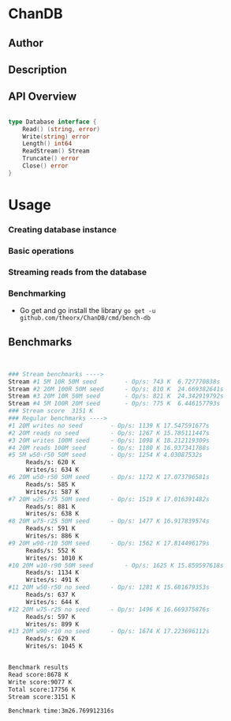 # ChanDB

## Author

## Description

## API Overview

```go

type Database interface {
	Read() (string, error)
	Write(string) error
	Length() int64
	ReadStream() Stream
	Truncate() error
	Close() error
}


```

# Usage



### Creating database instance

### Basic operations

### Streaming reads from the database

### Benchmarking 

* Go get and go install the library `go get -u github.com/theorx/ChanDB/cmd/bench-db`





## Benchmarks

```bash


### Stream benchmarks ----> 
Stream #1 5M 10R 50M seed		 - Op/s: 743 K	6.727770838s
Stream #2 20M 100R 50M seed		 - Op/s: 810 K	24.669382641s
Stream #3 20M 10R 50M seed		 - Op/s: 821 K	24.342919792s
Stream #4 5M 100R 20M seed		 - Op/s: 775 K	6.446157793s
### Stream score  3151 K
### Regular benchmarks ----> 
#1 20M writes no seed		 - Op/s: 1139 K	17.547591677s
#2 20M reads no seed		 - Op/s: 1267 K	15.785111447s
#3 20M writes 100M seed		 - Op/s: 1098 K	18.212119309s
#4 20M reads 100M seed		 - Op/s: 1180 K	16.937341788s
#5 5M w50-r50 50M seed		 - Op/s: 1254 K	4.03087532s
	 Reads/s: 620 K
	 Writes/s: 634 K
#6 20M w50-r50 50M seed		 - Op/s: 1172 K	17.073796581s
	 Reads/s: 585 K
	 Writes/s: 587 K
#7 20M w25-r75 50M seed		 - Op/s: 1519 K	17.016391482s
	 Reads/s: 881 K
	 Writes/s: 638 K
#8 20M w75-r25 50M seed		 - Op/s: 1477 K	16.917839574s
	 Reads/s: 591 K
	 Writes/s: 886 K
#9 20M w90-r10 50M seed		 - Op/s: 1562 K	17.814496179s
	 Reads/s: 552 K
	 Writes/s: 1010 K
#10 20M w10-r90 50M seed		 - Op/s: 1625 K	15.859597618s
	 Reads/s: 1134 K
	 Writes/s: 491 K
#11 20M w50-r50 no seed		 - Op/s: 1281 K	15.681679353s
	 Reads/s: 637 K
	 Writes/s: 644 K
#12 20M w75-r25 no seed		 - Op/s: 1496 K	16.669375876s
	 Reads/s: 597 K
	 Writes/s: 899 K
#13 20M w90-r10 no seed		 - Op/s: 1674 K	17.223696112s
	 Reads/s: 629 K
	 Writes/s: 1045 K


Benchmark results
Read score:8678 K
Write score:9077 K
Total score:17756 K
Stream score:3151 K

Benchmark time:3m26.769912316s


```
